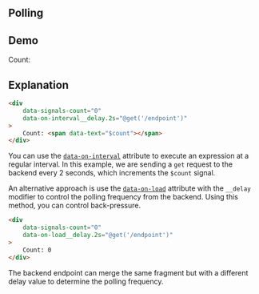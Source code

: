 ## Polling

## Demo

<div 
  data-signals-count="0"
  data-on-interval__delay.2s="@get('/examples/polling/interval')"
  class="text-primary"
>
  Count: <span data-text="$count"></span>
</div>

## Explanation

```html
<div 
    data-signals-count="0"
    data-on-interval__delay.2s="@get('/endpoint')"
>
    Count: <span data-text="$count"></span>
</div>
```

You can use the [`data-on-interval`](/reference/attribute_plugins#data-on) attribute to execute an expression at a regular interval. In this example, we are sending a `get` request to the backend every 2 seconds, which increments the `$count` signal.

An alternative approach is use the [`data-on-load`](/reference/attribute_plugins#data-on) attribute with the `__delay` modifier to control the polling frequency from the backend. Using this method, you can control back-pressure.

```html
<div 
    data-signals-count="0"
    data-on-load__delay.2s="@get('/endpoint')"
>
    Count: 0
</div>
```

The backend endpoint can merge the same fragment but with a different delay value to determine the polling frequency.